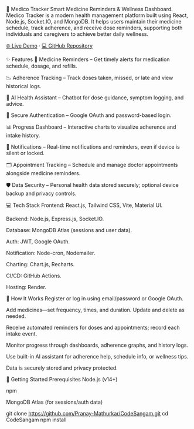 🏥 Medico Tracker
Smart Medicine Reminders & Wellness Dashboard.
Medico Tracker is a modern health management platform built using React, Node.js, Socket.IO, and MongoDB. It helps users maintain their medicine schedule, track adherence, and receive dose reminders, supporting both individuals and caregivers to achieve better daily wellness.

[🌐 Live Demo](https://medico-tracker.onrender.com) · [💻 GitHub Repository](https://github.com/Pranay-Mathurkar/CodeSangam)

✨ Features
💊 Medicine Reminders – Get timely alerts for medication schedule, dosage, and refills.​

📉 Adherence Tracking – Track doses taken, missed, or late and view historical logs.​

💬 AI Health Assistant – Chatbot for dose guidance, symptom logging, and advice.​​

👤 Secure Authentication – Google OAuth and password-based login.​​

📊 Progress Dashboard – Interactive charts to visualize adherence and intake history.​

🔔 Notifications – Real-time notifications and reminders, even if device is silent or locked.​

🗂️ Appointment Tracking – Schedule and manage doctor appointments alongside medicine reminders.​

🛡️ Data Security – Personal health data stored securely; optional device backup and privacy controls.​

💻 Tech Stack
Frontend: React.js, Tailwind CSS, Vite, Material UI.​

Backend: Node.js, Express.js, Socket.IO.​

Database: MongoDB Atlas (sessions and user data).​

Auth: JWT, Google OAuth.​

Notification: Node-cron, Nodemailer.​

Charting: Chart.js, Recharts.​

CI/CD: GitHub Actions.​

Hosting: Render.​

🔧 How It Works
Register or log in using email/password or Google OAuth.​

Add medicines—set frequency, times, and duration. Update and delete as needed.​​

Receive automated reminders for doses and appointments; record each intake event.​​

Monitor progress through dashboards, adherence graphs, and history logs.​

Use built-in AI assistant for adherence help, schedule info, or wellness tips.​

Data is securely stored and privacy protected.​​

🚀 Getting Started
Prerequisites
Node.js (v14+)

npm

MongoDB Atlas (for sessions/auth data)

git clone https://github.com/Pranay-Mathurkar/CodeSangam.git
cd CodeSangam
npm install
